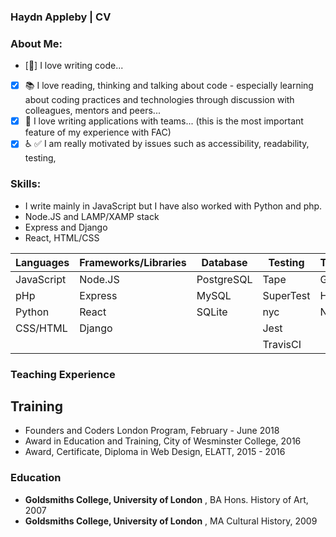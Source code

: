 ### Haydn Appleby | CV

### About Me:

* [:memo:] I love writing code...
* [x] :books: I love reading, thinking and talking about code - especially learning about coding practices and technologies through discussion with colleagues, mentors and peers...
* [x] :twisted_rightwards_arrows: I love writing applications with teams... (this is the most important feature of my experience with FAC)
* [x] :wheelchair: :white_check_mark: I am really motivated by issues such as accessibility, readability, testing,

### Skills:

* I write mainly in JavaScript but I have also worked with Python and php.
* Node.JS and LAMP/XAMP stack
* Express and Django
* React, HTML/CSS

| Languages  | Frameworks/Libraries | Database   | Testing   | Tools/Deployment | Design       |
| ---------- | -------------------- | ---------- | --------- | ---------------- | ------------ |
| JavaScript | Node.JS              | PostgreSQL | Tape      | Git, Github      | Photoshop    |
| pHp        | Express              | MySQL      | SuperTest | Heroku           | Sketch/Figma |
| Python     | React                | SQLite     | nyc       | Netlify          | InVision     |
| CSS/HTML   | Django               |            | Jest      |
|            |                      |            | TravisCI  |

### Teaching Experience

## Training

* Founders and Coders London Program, February - June 2018
* Award in Education and Training, City of Wesminster College, 2016
* Award, Certificate, Diploma in Web Design, ELATT, 2015 - 2016

### Education

* **Goldsmiths College, University of London** , BA Hons. History of Art, 2007
* **Goldsmiths College, University of London** , MA Cultural History, 2009
